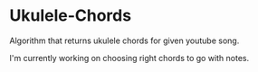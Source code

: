﻿# Ukulele-Chords

Algorithm that returns ukulele chords for given youtube song.

I'm currently working on choosing right chords to go with notes.